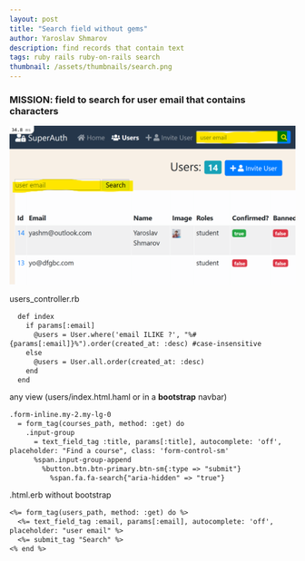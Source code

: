 ```yaml
---
layout: post
title: "Search field without gems"
author: Yaroslav Shmarov
description: find records that contain text
tags: ruby rails ruby-on-rails search
thumbnail: /assets/thumbnails/search.png
---
```


### MISSION: field to search for user email that **contains** characters

![search-field.png](/assets/ruby-on-rails-search-field-without-gems/search-field.png)

users_controller.rb
```
  def index
    if params[:email]
      @users = User.where('email ILIKE ?', "%#{params[:email]}%").order(created_at: :desc) #case-insensitive
    else
      @users = User.all.order(created_at: :desc)
    end
  end
```
any view (users/index.html.haml or in a **bootstrap** navbar)
```
.form-inline.my-2.my-lg-0
  = form_tag(courses_path, method: :get) do
    .input-group
      = text_field_tag :title, params[:title], autocomplete: 'off', placeholder: "Find a course", class: 'form-control-sm'
      %span.input-group-append
        %button.btn.btn-primary.btn-sm{:type => "submit"}
          %span.fa.fa-search{"aria-hidden" => "true"}
```
.html.erb without bootstrap
```
<%= form_tag(users_path, method: :get) do %>
  <%= text_field_tag :email, params[:email], autocomplete: 'off', placeholder: "user email" %>
  <%= submit_tag "Search" %>
<% end %>
```
